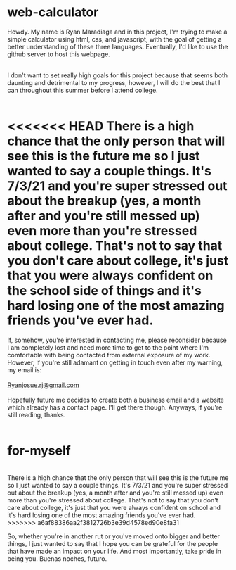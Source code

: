 # web-calculator

Howdy. My name is Ryan Maradiaga and in this project, I'm trying to make a simple calculator using html, css, and javascript, with the goal of getting a better understanding of these three languages. Eventually, I'd like to use the github server to host this webpage. <br>
<br>

I don't want to set really high goals for this project because that seems both daunting and detrimental to my progress, however, I will do the best that I can throughout this summer before I attend college.<br>
<br>

<<<<<<< HEAD
There is a high chance that the only person that will see this is the future me so I just wanted to say a couple things. It's 7/3/21 and you're super stressed out about the breakup (yes, a month after and you're still messed up) even more than you're stressed about college. That's not to say that you don't care about college, it's just that you were always confident on the school side of things and it's hard losing one of the most amazing friends you've ever had. <br>
=======
If, somehow, you're interested in contacting me, please reconsider because I am completely lost and need more time to get to the point where I'm comfortable with being contacted from external exposure of my work. However, if you're still adamant on getting in touch even after my warning, my email is: <br>
<br>
Ryanjosue.rj@gmail.com
<br>
<br>
Hopefully future me decides to create both a business email and a website which already has a contact page. I'll get there though. Anyways, if you're still reading, thanks. <br>
<br>

# for-myself
<br>
There is a high chance that the only person that will see this is the future me so I just wanted to say a couple things. It's 7/3/21 and you're super stressed out about the breakup (yes, a month after and you're still messed up) even more than you're stressed about college. That's not to say that you don't care about college, it's just that you were always confident on school and it's hard losing one of the most amazing friends you've ever had. <br>
>>>>>>> a6af88386aa2f3812726b3e39d4578ed90e8fa31
<br>

So, whether you're in another rut or you've moved onto bigger and better things, I just wanted to say that I hope you can be grateful for the people that have made an impact on your life. And most importantly, take pride in being you. Buenas noches, futuro.
